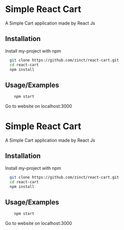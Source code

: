 
# Simple React Cart

A Simple Cart application made by React Js


## Installation 

Install my-project with npm

```bash
  git clone https://github.com/zinct/react-cart.git
  cd react-cart
  npm install
```


    
## Usage/Examples

```javascript
    npm start
```
Go to website on localhost:3000


  
# Simple React Cart

A Simple Cart application made by React Js


## Installation 

Install my-project with npm

```bash
  git clone https://github.com/zinct/react-cart.git
  cd react-cart
  npm install
```


    
## Usage/Examples

```javascript
    npm start
```
Go to website on localhost:3000


  